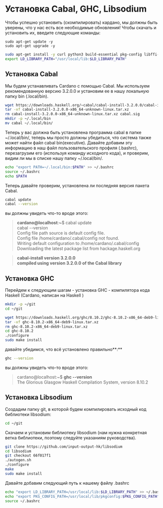 # Установка Cabal, GHC, Libsodium

Чтобы успешно установить \(скомпилировать\) кардано, мы должны быть уверены, что у нас есть все необходимые обновления! Чтобы скачать и установить их, введите следующие команды:

```
sudo apt-get update -y
sudo apt-get upgrade -y
```

```bash
sudo apt-get install -y curl python3 build-essential pkg-config libffi-dev libgmp-dev libssl-dev libtinfo-dev systemd libsystemd-dev libsodium-dev zlib1g-dev yarn make g++ jq libncursesw5 libtool autoconf git tmux htop nload
export LD_LIBRARY_PATH="/usr/local/lib:$LD_LIBRARY_PATH"
```

## Установка  Cabal

Мы будем устанавливать Cardano с помощью Cabal. Мы используем рекомендованную версию 3.2.0.0 и установим ее в нашу локальную папку bin \(.local/bin\).

```bash
wget https://downloads.haskell.org/~cabal/cabal-install-3.2.0.0/cabal-install-3.2.0.0-x86_64-unknown-linux.tar.xz
tar -xf cabal-install-3.2.0.0-x86_64-unknown-linux.tar.xz
rm cabal-install-3.2.0.0-x86_64-unknown-linux.tar.xz cabal.sig
mkdir -p ~/.local/bin
mv cabal ~/.local/bin/
```

Теперь у вас должна быть установлена программа cabal в папке ~/.local/bin/, теперь мы просто должны убедиться, что система также может найти файл cabal bin\(executive\). Давайте добавим эту информацию в наш файл пользовательского профиля \(.bashrc\), перезагрузим его \(используя команду исходного кода\), и проверим, видим ли мы в списке нашу папку ~/.local/bin/.

```bash
echo "export PATH=~/.local/bin:$PATH" >> ~/.bashrc 
source ~/.bashrc 
echo $PATH
```

Теперь давайте проверим, установлена ли последняя версия пакета Cabal.

```bash
cabal update
cabal --version
```

вы должны увидеть что-то вроде этого:

> **cardano@localhost**:**~**$  cabal update  
> cabal --version  
> Config file path source is default config file.  
> Config file /home/cardano/.cabal/config not found.  
> Writing default configuration to /home/cardano/.cabal/config  
> Downloading the latest package list from hackage.haskell.org

> **cabal-install version 3.2.0.0  
> compiled using version 3.2.0.0 of the Cabal library**

## Установка  GHC

Перейдем к следующим шагам - установка GHC - компилятора кода Haskell \(Cardano, написан на Haskell \)

```bash
mkdir -p ~/git
cd ~/git

wget https://downloads.haskell.org/ghc/8.10.2/ghc-8.10.2-x86_64-deb9-linux.tar.xz
tar -xf ghc-8.10.2-x86_64-deb9-linux.tar.xz
rm ghc-8.10.2-x86_64-deb9-linux.tar.xz
cd ghc-8.10.2
./configure
sudo make install
```

давайте убедимся, что всё установлено правильно**:**

```bash
ghc --version
```

вы должны увидеть что-то вроде этого:

> cardano@localhost:~$ **ghc --version**  
> The Glorious Glasgow Haskell Compilation System, version 8.10.2

## Установка  Libsodium

Создадим папку git, в которой будем компилировать исходный код библиотеки libsodium:

```bash
cd ~/git
```

Скачаем и установим библиотеку libsodium \(нам нужна конкретная ветка библиотеки, поэтому следуйте указаниям руководства\).

```bash
git clone https://github.com/input-output-hk/libsodium
cd libsodium
git checkout 66f017f1
./autogen.sh
./configure
make
sudo make install
```

Давайте добавим следующий путь к нашему файлу .bashrc

```bash
echo "export LD_LIBRARY_PATH=/usr/local/lib:$LD_LIBRARY_PATH" >> ~/.bashrc
echo "export PKG_CONFIG_PATH=/usr/local/lib/pkgconfig:$PKG_CONFIG_PATH"     >> ~/.bashrc
source ~/.bashrc
```

